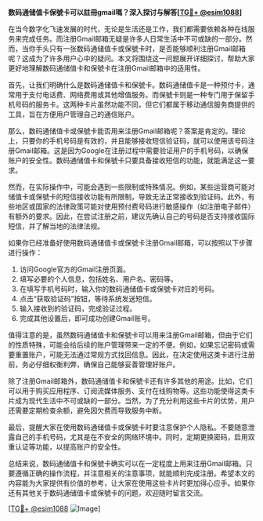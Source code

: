 **数码通储值卡保號卡可以註冊gmail嗎？深入探讨与解答[[TG💪+ @esim1088](https://t.me/s/esim1088)]**

在当今数字化飞速发展的时代，无论是生活还是工作，我们都需要依赖各种在线服务来完成任务。而注册Gmail邮箱无疑是许多人日常生活中不可或缺的一部分。然而，当你手头只有一张数码通储值卡或保號卡时，是否能够顺利注册Gmail邮箱呢？这成为了许多用户心中的疑问。本文将围绕这一问题展开详细探讨，帮助大家更好地理解数码通储值卡和保號卡在注册Gmail邮箱中的适用性。

首先，让我们明确什么是数码通储值卡和保號卡。数码通储值卡是一种预付卡，通常用于支付电话费、网络费用或其他增值服务。而保號卡则是一种专门用于保留手机号码的服务卡。这两种卡片虽然功能不同，但它们都属于移动通信服务商提供的工具，旨在方便用户管理自己的通信账户。

那么，数码通储值卡或保號卡能否用来注册Gmail邮箱呢？答案是肯定的。理论上，只要你的手机号码是有效的，并且能够接收短信验证码，就可以使用该号码注册Gmail邮箱。这是因为Google在注册过程中需要验证用户的手机号码，以确保账户的安全性。数码通储值卡和保號卡只要具备接收短信的功能，就能满足这一要求。

然而，在实际操作中，可能会遇到一些限制或特殊情况。例如，某些运营商可能对储值卡或保號卡的短信接收功能有所限制，导致无法正常接收到验证码。此外，有些地区或国家的法律政策可能对使用预付费号码进行敏感操作（如注册电子邮件）有额外的要求。因此，在尝试注册之前，建议先确认自己的号码是否支持接收国际短信，并了解当地的法律法规。

如果你已经准备好使用数码通储值卡或保號卡注册Gmail邮箱，可以按照以下步骤进行操作：

1. 访问Google官方的Gmail注册页面。
2. 填写必要的个人信息，包括姓名、用户名、密码等。
3. 在填写手机号码时，输入你的数码通储值卡或保號卡对应的号码。
4. 点击“获取验证码”按钮，等待系统发送短信。
5. 输入接收到的验证码，完成验证过程。
6. 完成其他设置后，即可成功创建Gmail账号。

值得注意的是，虽然数码通储值卡和保號卡可以用来注册Gmail邮箱，但由于它们的性质特殊，可能会给后续的账户管理带来一定的不便。例如，如果忘记密码或需要重置账户，可能无法通过常规方式找回信息。因此，在决定使用这类卡进行注册前，务必仔细权衡利弊，确保自己能够妥善管理好账户。

除了注册Gmail邮箱外，数码通储值卡和保號卡还有许多其他的用途。比如，它们可以用于购买应用程序、订阅流媒体服务、支付在线购物等。这些功能使得这类卡片成为现代生活中不可或缺的一部分。当然，为了充分利用这些卡片的优势，用户还需要定期检查余额，避免因欠费而导致服务中断。

最后，提醒大家在使用数码通储值卡或保號卡时要注意保护个人隐私。不要随意泄露自己的手机号码，尤其是在不安全的网络环境中。同时，定期更换密码，启用双重认证等功能，以提高账户的安全性。

总结来说，数码通储值卡和保號卡确实可以在一定程度上用来注册Gmail邮箱。只要遵循正确的操作流程，并注意相关的注意事项，就能顺利完成注册。希望本文的内容能为大家提供有价值的参考，让大家在使用这些卡片时更加得心应手。如果你还有其他关于数码通储值卡或保號卡的问题，欢迎随时留言交流。

[[TG💪+ @esim1088](https://t.me/s/esim1088) ![Image](https://i.postimg.cc/4NQfJmqS/Snipaste-2025-05-13-00-14-12.png)]